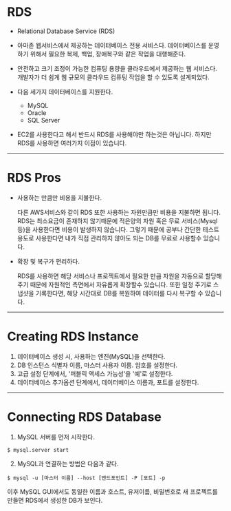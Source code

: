 # RDS

- Relational Database Service (RDS)

- 아마존 웹서비스에서 제공하는 데이터베이스 전용 서비스다. 데이터베이스를 운영 하기 위해서 필요한 복제, 백업, 장애복구와 같은 작업을 대행해준다.

- 안전하고 크기 조정이 가능한 컴퓨팅 용량을 클라우드에서 제공하는 웹 서비스다. 개발자가 더 쉽게 웹 규모의 클라우드 컴퓨팅 작업을 할 수 있도록 설계되었다.

- 다음 세가지 데이터베이스를 지원한다.

  - MySQL
  - Oracle
  - SQL Server

- EC2를 사용한다고 해서 반드시 RDS를 사용해야만 하는것은 아닙니다. 하지만 RDS를 사용하면 여러가지 이점이 있습니다.

---

# RDS Pros

- 사용하는 만큼만 비용을 지불한다.

  다른 AWS서비스와 같이 RDS 또한 사용하는 자원만큼만 비용을 지불하면 됩니다. RDS는 최소요금이 존재하지 않기때문에 적은양의 자원 혹은 무료 서비스(Mysql등)을 사용한다면 비용이 발생하지 않습니다. 그렇기 때문에 공부나 간단한 테스트 용도로 사용한다면 내가 직접 관리하지 않아도 되는 DB를 무료로 사용할수 있습니다.

- 확장 및 복구가 편리하다.

  RDS를 사용하면 해당 서비스나 프로젝트에서 필요한 만큼 자원을 자동으로 할당해주기 때문에 자원적인 측면에서 자유롭게 확장할수 있습니다. 또한 일정 주기로 스냅샷을 기록한다면, 해당 시간대로 DB를 복원하여 데이터를 다시 복구할 수 있습니다.

---

# Creating RDS Instance

1. 데이터베이스 생성 시, 사용하는 엔진(MySQL)을 선택한다.
2. DB 인스턴스 식별자 이름, 마스터 사용자 이름. 암호를 설정한다.
3. 고급 설정 단계에서, '퍼블릭 액세스 가능성'을 '예'로 설정한다.
4. 데이터베이스 추가옵션 단계에서, 데이터베이스 이름과, 포트를 설정한다.

---

# Connecting RDS Database

1. MySQL 서버를 먼저 시작한다.

```
$ mysql.server start
```

2. MySQL과 연결하는 방법은 다음과 같다.

```
$ mysql -u [마스터 이름] --host [엔드포인트] -P [포트] -p
```

이후 MySQL GUI에서도 동일한 이름과 호스트, 유저이름, 비밀번호로 새 프로젝트를 만들면 RDS에서 생성한 DB가 보인다.

